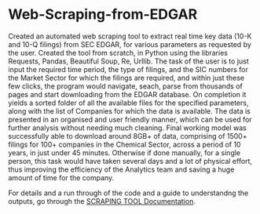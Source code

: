 # Web-Scraping-from-EDGAR

Created an automated web scraping tool to extract real time key data (10-K and 10-Q filings) from SEC EDGAR, for various parameters as requested by the user.
Created the tool from scratch, in Python using the libraries Requests, Pandas, Beautiful Soup, Re, Urllib. The task of the user is to just input the required time period, the type of filings, and the SIC numbers for the Market Sector for which the filings are required, and within just these few clicks, the program would navigate, seach, parse from thousands of pages and start downloading from the EDGAR database. On completion it yields a sorted folder of all the available files for the specified parameters, along with the list of Companies for which the data is available. The data is presented in an organised and user friendly manner, which can be used for further analysis without needing much cleaning.
Final working model was successfully able to download around 8GB+ of data, comprising of 1500+ filings for 100+ companies in the Chemical Sector, across a period of 10 years, in just under 45 minutes. Otherwise if done manually, for a single person, this task would have taken several days and a lot of physical effort, thus improving the efficiency of the Analytics team and saving a huge amount of time for the company.

For details and a run through of the code and a guide to understandng the outputs, go through the [SCRAPING TOOL Documentation](SCRAPING_TOOL_Documentation.pdf).
